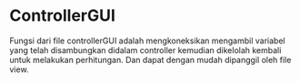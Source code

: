 # ControllerGUI

Fungsi dari file controllerGUI adalah mengkoneksikan mengambil variabel yang telah disambungkan didalam controller kemudian dikelolah kembali untuk melakukan perhitungan. Dan dapat dengan mudah dipanggil oleh file view.